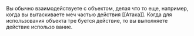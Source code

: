 Вы обычно взаимодействуете с объектом, делая что то еще, например, когда вы вытаскиваете меч частью действия [[Атака]]. Когда для использования объекта тре буется действие, то вы выполняете действие использо вание.